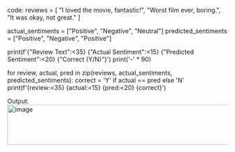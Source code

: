 code:
reviews = [
    "I loved the movie, fantastic!",
    "Worst film ever, boring.",
    "It was okay, not great."
]

actual_sentiments = ["Positive", "Negative", "Neutral"]
predicted_sentiments = ["Positive", "Negative", "Positive"]

print(f'{"Review Text":<35} {"Actual Sentiment":<15} {"Predicted Sentiment":<20} {"Correct (Y/N)"}')
print('-' * 90)

for review, actual, pred in zip(reviews, actual_sentiments, predicted_sentiments):
    correct = 'Y' if actual == pred else 'N'
    print(f'{review:<35} {actual:<15} {pred:<20} {correct}')
    
Output:
<img width="647" height="92" alt="image" src="https://github.com/user-attachments/assets/386ee2ba-2eb1-4494-8628-3e5d1fa07d8e" />
